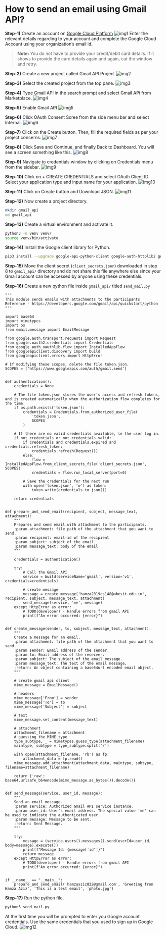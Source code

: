 # How to send an email using Gmail API?

**Step-1)** Create an account on [Google Cloud Platform](https://cloud.google.com/)
![img1](img/img1.png)
Enter the relevant details regarding to your account and complete the Google Cloud Account using your organization’s email id.
> **Note:** You do not have to provide your credit/debit card details. If it shows to provide the card details again and again, cut the window and retry.

**Step-2)** Create a new project called Gmail API Project
![img2](img/img2.png)

**Step-3)** Select the created project from the top pane.
![img3](img/img3.png)

**Step-4)** Type Gmail API in the search prompt and select Gmail APi from Marketplace.
![img4](img/img4.png)

**Step-5)** Enable Gmail API
![img5](img/img5.png)

**Step-6)** Click OAuth Consent Scree from the side menu bar and select Internal.
![img6](img/img6.png)

**Step-7)** Click on the Create button. Then, fill the required fields as per your project concerns.
![img7](img/img7.png)

**Step-8)** Click Save and Continue, and finally Back to Dashboard. You will see a screen something like this.
![img8](img/img8.png)

**Step-9)** Navigate to credentials window by clicking on Credentials menu from the sidebar.
![img9](img/img9.png)

**Step-10)** Click on + CREATE CREDENTIALS and select OAuth Client ID. Select your application type and input name for your application.
![img10](img/img10.png)

**Step-11)** Click on Create button and Download JSON.
![img11](img/img11.png)

**Step-12)** Now create a project directory.
```bash
mkdir gmail_api
cd gmail_api
```

**Step-13)** Create a virtual environment and activate it.
```bash
python3 -m venv venv/
source venv/bin/activate
```

**Step-14)** Install the Google client library for Python.
```bash
pip3 install --upgrade google-api-python-client google-auth-httplib2 google-auth-oauthlib
```

**Step-15)** Move the client secret (`client_secrets.json`) downloaded in step 8 to `gmail_api/` directory and do not share this file anywhere else since your Gmail account can be accessed by anyone using these credentials.

**Step-16)** Create a new python file inside `gmail_api/` titled `send_mail.py`
```code
"""
This module sends emails with attachments to the participants
Reference - https://developers.google.com/gmail/api/quickstart/python
"""

import base64
import mimetypes
import os
from email.message import EmailMessage

from google.auth.transport.requests import Request
from google.oauth2.credentials import Credentials
from google_auth_oauthlib.flow import InstalledAppFlow
from googleapiclient.discovery import build
from googleapiclient.errors import HttpError

# If modifying these scopes, delete the file token.json.
SCOPES = ['https://www.googleapis.com/auth/gmail.send']


def authentication():
    credentials = None

    # The file token.json stores the user's access and refresh tokens, and is created automatically when the authorization flow completes for the time.
    if os.path.exists('token.json'):
        credentials = Credentials.from_authorized_user_file(
            'token.json',
            SCOPES
        )

    # If there are no valid credentials available, le the user log in.
    if not credentials or not credentials.valid:
        if credentials and credentials.expired and credentials.refresh_token:
            credentials.refresh(Request())
        else:
            flow = InstalledAppFlow.from_client_secrets_file('client_secrets.json', SCOPES)
            credentials = flow.run_local_server(port=0)

        # Save the credentials for the next run
        with open('token.json', 'w') as token:
            token.write(credentials.to_json())

    return credentials


def prepare_and_send_email(recipient, subject, message_text, attachment):
    """
    Prepares and send email with attachment to the participants.
    :param attachment: file path of the attachment that you want to send.
    :param recipient: email-id of the recipient
    :param subject: subject of the email
    :param message_text: body of the email
    """

    credentials = authentication()

    try:
        # Call the Gmail API
        service = build(serviceName='gmail', version='v1', credentials=credentials)

        # create message
        message = create_message('hamza2019cs148@abesit.edu.in', recipient, subject, message_text, attachment)
        send_message(service, 'me', message)
    except HttpError as error:
        # TODO(developer) - Handle errors from gmail API
        print(f"An error occurred: {error}")


def create_message(sender, to, subject, message_text, attachment):
    """
    Create a message for an email.
    :param attachment: file path of the attachment that you want to send.
    :param sender: Email address of the sender.
    :param to: Email address of the receiver.
    :param subject: The subject of the email message.
    :param message_text: The text of the email message.
    :return: An object containing a base64url encoded email object.
    """

    # create gmail api client
    mime_message = EmailMessage()

    # headers
    mime_message['From'] = sender
    mime_message['To'] = to
    mime_message['Subject'] = subject

    # text
    mime_message.set_content(message_text)

    # attachment
    attachment_filename = attachment
    # guessing the MIME type
    type_subtype, _ = mimetypes.guess_type(attachment_filename)
    maintype, subtype = type_subtype.split('/')

    with open(attachment_filename, 'rb') as fp:
        attachment_data = fp.read()
    mime_message.add_attachment(attachment_data, maintype, subtype, filename=attachment_filename)

    return {'raw': base64.urlsafe_b64encode(mime_message.as_bytes()).decode()}


def send_message(service, user_id, message):
    """
    Send an email message.
    :param service: Authorized Gmail API service instance.
    :param user_id: User's email address. The special value 'me' can be used to indicate the authenticated user.
    :param message: Message to be sent.
    :return: Sent Message.
    """

    try:
        message = (service.users().messages().send(userId=user_id, body=message).execute())
        print(f"Message Id: {message['id']}")
        return message
    except HttpError as error:
        # TODO(developer) - Handle errors from gmail API
        print(f"An error occurred: {error}")


if __name__ == "__main__":
    prepare_and_send_email('hamzaaziz822@gmail.com', 'Greeting from Hamza Aziz', 'This is a test email', 'photo.jpg')
```

**Step-17)** Run the python file.
```bash
python3 send_mail.py
```
At the first time you will be prompted to enter you Google account credentials. Use the same credentials that you used to sign up in Google Cloud.
![img12](img/img12.png)
